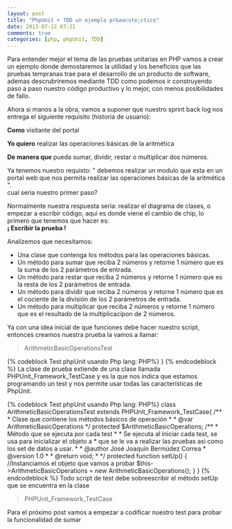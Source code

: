 ```yaml
---
layout: post
title: "PhpUnit + TDD un ejemplo pr&aacute;ctico"
date: 2013-07-12 07:21
comments: true
categories: [php, phpUnit, TDD]
---
```

<p>
Para entender mejor el tema de las pruebas unitarias en PHP vamos a crear un ejemplo donde 
demostaremos la utilidad y los beneficios que las pruebas tempranas trae para el desarrollo de un producto de software, ademas descrubriremos mediante TDD como podemos ir construyendo paso a paso nuestro c&oacute;digo productivo y lo mejor, con menos posibilidades de fallo.</p>
<!-- more -->
<p>Ahora si manos a la obra, vamos a suponer que nuestro sprint back log nos entrega el siguiente requisito (historia de usuario):
</p>
<p>
<strong>Como</strong> visitante del portal<br/> 
</p>
<p>
<strong>Yo quiero</strong> realizar las operaciones b&aacute;sicas de la aritm&eacute;tica<br/> 
</p>
<p>
<strong>De manera que</strong> pueda sumar, dividir, restar o multiplicar dos n&uacute;meros.<br/> 
</p>
Ya tenemos nuestro requisto:
" debemos realizar un modulo que esta en un portal web que nos permita
realizar las operaciones b&aacute;sicas de la aritm&eacute;tica ".<br/>
<span> cual seria nuestro primer paso?</span>
</p>
<p>
Normalmente nuestra respuesta ser&iacute;a: realizar el diagrama de clases, o empezar  a escribir c&oacute;digo, 
aqui es donde viene el cambio de chip, lo primero que tenemos que hacer es:<br/>
<strong> &iexcl; Escribir la prueba !</strong>
</p>
Analizemos que necesitamos:
<ul>
<li>Una clase que contenga los m&eacute;todos para las operaciones b&aacute;sicas.</li>
<li>Un m&eacute;todo para sumar que reciba 2 n&uacute;meros y retorne 1 n&uacute;mero que es la suma de los 2 par&aacute;metros de entrada.</li>
<li>Un m&eacute;todo para restar que reciba 2 n&uacute;meros y retorne 1 n&uacute;mero que es la resta de los 2 par&aacute;metros de entrada.</li>
<li>Un m&eacute;todo para dividir que reciba 2 n&uacute;meros y retorne 1 n&uacute;mero que es el cociente de la divisi&oacute;n de los 2 par&aacute;metros de entrada.</li>
<li>Un m&eacute;todo para multiplicar que reciba 2 n&uacute;meros y retorne 1 n&uacute;mero que es el resultado de la multiplicacipon de 2 n&uacute;meros.</li>
</ul>
<p>
Ya con una idea inicial de que funciones debe hacer nuestro script, entonces creamos nuestra prueba la vamos a llamar: <blockquote>ArithmeticBasicOperationsTest</blockquote>
{% codeblock Test phpUnit usando Php lang: PHP%}
<?php
class ArithmeticBasicOperationsTest extends PHPUnit_Framework_TestCase{
    
}
{% endcodeblock %}
La clase de prueba extiende de una clase llamada PHPUnit_Framework_TestCase y es la que nos indica que estamos programando un test y nos permite usar todas las caracter&iacute;sticas de PhpUnit.
</p>
<p>
{% codeblock Test phpUnit usando Php lang: PHP%}
class ArithmeticBasicOperationsTest extends PHPUnit_Framework_TestCase{
     /**
     * Clase que contiene los m&eacute;todos b&aacute;sicos de operaci&oacute;n
     * 
     * @var ArithmeticBasicOperations 
     */
    protected $ArithmeticBasicOperations;
     /**
     * M&eacute;todo que se ejecuta por cada test
     * 
     * Se ejecuta al iniciar cada test, se usa para inicializar el objeto a
     * que se le va a realizar las pruebas asi como los set de datos a usar.
     * 
     * @author  Jos&eacute; Joaqu&iacute;n Berm&uacute;dez Correa <jose.bermudez.correa@gmail.com>
     * @version 1.0
     * 
     * @return void;
     * 
     */
    protected function setUp()
    {
        //Instanciamos el objeto que vamos a probar
        $this->ArithmeticBasicOperations = new ArithmeticBasicOperations();
    }
}
{% endcodeblock %}
Todo script de test debe sobreescribir el m&eacute;todo setUp que se encuentra en la clase <blockquote>PHPUnit_Framework_TestCase</blockquote>
</p>
<p>Para el pr&oacute;ximo post vamos a empezar a codificar nuestro test para probar la funcionalidad de sumar</p>